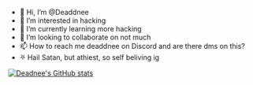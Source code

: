 - 👋 Hi, I’m @Deaddnee
- 👀 I’m interested in hacking
- 🌱 I’m currently learning more hacking
- 💞️ I’m looking to collaborate on not much
- 📫 How to reach me deaddnee on Discord and are there dms on this?
- ⛧ Hail Satan, but athiest, so self beliving ig

[![Deadnee's GitHub stats](https://github-readme-stats.vercel.app/api?username=deaddnee)](https://github.com/anuraghazra/github-readme-stats)
